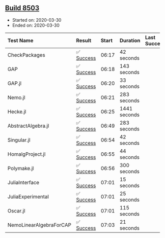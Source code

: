 ## [Build 8503](https://oscarci.mathematik.uni-kl.de/job/oscar/8503/)

* Started on: 2020-03-30
* Ended on: 2020-03-30

| Test Name    | Result | Start | Duration | Last Success | First Failure |
|:-------------|:-------|:------|:---------|:-------------|:--------------|
| CheckPackages | ✅ [Success](https://oscarci.mathematik.uni-kl.de/job/oscar/8503/artifact/logs/build-8503/CheckPackages.log) | 06:17 | 42 seconds |  |  |
| GAP | ✅ [Success](https://oscarci.mathematik.uni-kl.de/job/oscar/8503/artifact/logs/build-8503/GAP.log) | 06:18 | 143 seconds |  |  |
| GAP.jl | ✅ [Success](https://oscarci.mathematik.uni-kl.de/job/oscar/8503/artifact/logs/build-8503/GAP.jl.log) | 06:20 | 33 seconds |  |  |
| Nemo.jl | ✅ [Success](https://oscarci.mathematik.uni-kl.de/job/oscar/8503/artifact/logs/build-8503/Nemo.jl.log) | 06:21 | 283 seconds |  |  |
| Hecke.jl | ✅ [Success](https://oscarci.mathematik.uni-kl.de/job/oscar/8503/artifact/logs/build-8503/Hecke.jl.log) | 06:25 | 1441 seconds |  |  |
| AbstractAlgebra.jl | ✅ [Success](https://oscarci.mathematik.uni-kl.de/job/oscar/8503/artifact/logs/build-8503/AbstractAlgebra.jl.log) | 06:49 | 283 seconds |  |  |
| Singular.jl | ✅ [Success](https://oscarci.mathematik.uni-kl.de/job/oscar/8503/artifact/logs/build-8503/Singular.jl.log) | 06:54 | 42 seconds |  |  |
| HomalgProject.jl | ✅ [Success](https://oscarci.mathematik.uni-kl.de/job/oscar/8503/artifact/logs/build-8503/HomalgProject.jl.log) | 06:55 | 44 seconds |  |  |
| Polymake.jl | ✅ [Success](https://oscarci.mathematik.uni-kl.de/job/oscar/8503/artifact/logs/build-8503/Polymake.jl.log) | 06:56 | 300 seconds |  |  |
| JuliaInterface | ✅ [Success](https://oscarci.mathematik.uni-kl.de/job/oscar/8503/artifact/logs/build-8503/JuliaInterface.log) | 07:01 | 15 seconds |  |  |
| JuliaExperimental | ✅ [Success](https://oscarci.mathematik.uni-kl.de/job/oscar/8503/artifact/logs/build-8503/JuliaExperimental.log) | 07:01 | 25 seconds |  |  |
| Oscar.jl | ✅ [Success](https://oscarci.mathematik.uni-kl.de/job/oscar/8503/artifact/logs/build-8503/Oscar.jl.log) | 07:01 | 115 seconds |  |  |
| NemoLinearAlgebraForCAP | ✅ [Success](https://oscarci.mathematik.uni-kl.de/job/oscar/8503/artifact/logs/build-8503/NemoLinearAlgebraForCAP.log) | 07:03 | 21 seconds |  |  |
